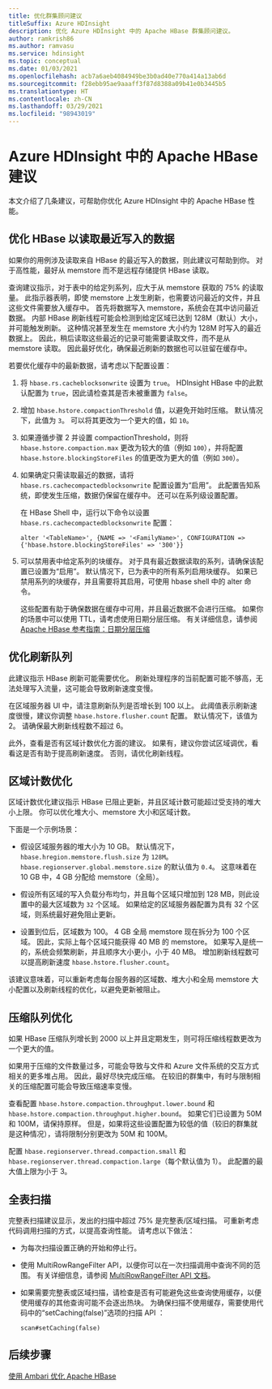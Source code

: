```yaml
---
title: 优化群集顾问建议
titleSuffix: Azure HDInsight
description: 优化 Azure HDInsight 中的 Apache HBase 群集顾问建议。
author: ramkrish86
ms.author: ramvasu
ms.service: hdinsight
ms.topic: conceptual
ms.date: 01/03/2021
ms.openlocfilehash: acb7a6aeb4084949be3b0ad40e770a414a13ab6d
ms.sourcegitcommit: f28ebb95ae9aaaff3f87d8388a09b41e0b3445b5
ms.translationtype: HT
ms.contentlocale: zh-CN
ms.lasthandoff: 03/29/2021
ms.locfileid: "98943019"
---
```

# <a name="apache-hbase-advisories-in-azure-hdinsight"></a>Azure HDInsight 中的 Apache HBase 建议

本文介绍了几条建议，可帮助你优化 Azure HDInsight 中的 Apache HBase 性能。 

## <a name="optimize-hbase-to-read-most-recently-written-data"></a>优化 HBase 以读取最近写入的数据

如果你的用例涉及读取来自 HBase 的最近写入的数据，则此建议可帮助到你。 对于高性能，最好从 memstore 而不是远程存储提供 HBase 读取。

查询建议指示，对于表中的给定列系列，应大于从 memstore 获取的 75% 的读取量。 此指示器表明，即使 memstore 上发生刷新，也需要访问最近的文件，并且这些文件需要放入缓存中。 首先将数据写入 memstore，系统会在其中访问最近数据。 内部 HBase 刷新线程可能会检测到给定区域已达到 128M（默认）大小，并可能触发刷新。 这种情况甚至发生在 memstore 大小约为 128M 时写入的最近数据上。 因此，稍后读取这些最近的记录可能需要读取文件，而不是从 memstore 读取。 因此最好优化，确保最近刷新的数据也可以驻留在缓存中。

若要优化缓存中的最新数据，请考虑以下配置设置：

1. 将 `hbase.rs.cacheblocksonwrite` 设置为 `true`。 HDInsight HBase 中的此默认配置为 `true`，因此请检查其是否未被重置为 `false`。

2. 增加 `hbase.hstore.compactionThreshold` 值，以避免开始时压缩。 默认情况下，此值为 `3`。 可以将其更改为一个更大的值，如 `10`。

3. 如果遵循步骤 2 并设置 compactionThreshold，则将 `hbase.hstore.compaction.max` 更改为较大的值（例如 `100`），并将配置 `hbase.hstore.blockingStoreFiles` 的值更改为更大的值（例如 `300`）。

4. 如果确定只需读取最近的数据，请将 `hbase.rs.cachecompactedblocksonwrite` 配置设置为“启用”。 此配置告知系统，即使发生压缩，数据仍保留在缓存中。 还可以在系列级设置配置。 

   在 HBase Shell 中，运行以下命令以设置 `hbase.rs.cachecompactedblocksonwrite` 配置：
   
   ```
   alter '<TableName>', {NAME => '<FamilyName>', CONFIGURATION => {'hbase.hstore.blockingStoreFiles' => '300'}}
   ```

5. 可以禁用表中给定系列的块缓存。 对于具有最近数据读取的系列，请确保该配置已设置为“启用”。 默认情况下，已为表中的所有系列启用块缓存。 如果已禁用系列的块缓存，并且需要将其启用，可使用 hbase shell 中的 alter 命令。

   这些配置有助于确保数据在缓存中可用，并且最近数据不会进行压缩。 如果你的场景中可以使用 TTL，请考虑使用日期分层压缩。 有关详细信息，请参阅 [Apache HBase 参考指南：日期分层压缩](https://hbase.apache.org/book.html#ops.date.tiered)  

## <a name="optimize-the-flush-queue"></a>优化刷新队列

此建议指示 HBase 刷新可能需要优化。 刷新处理程序的当前配置可能不够高，无法处理写入流量，这可能会导致刷新速度变慢。

在区域服务器 UI 中，请注意刷新队列是否增长到 100 以上。 此阈值表示刷新速度很慢，建议你调整 `hbase.hstore.flusher.count` 配置。 默认情况下，该值为 2。 请确保最大刷新线程数不超过 6。

此外，查看是否有区域计数优化方面的建议。 如果有，建议你尝试区域调优，看看这是否有助于提高刷新速度。 否则，请优化刷新线程。

## <a name="region-count-tuning"></a>区域计数优化

区域计数优化建议指示 HBase 已阻止更新，并且区域计数可能超过受支持的堆大小上限。 你可以优化堆大小、memstore 大小和区域计数。

下面是一个示例场景：

- 假设区域服务器的堆大小为 10 GB。 默认情况下，`hbase.hregion.memstore.flush.size` 为 `128M`。 `hbase.regionserver.global.memstore.size` 的默认值为 `0.4`。 这意味着在 10 GB 中，4 GB 分配给 memstore（全局）。

- 假设所有区域的写入负载分布均匀，并且每个区域只增加到 128 MB，则此设置中的最大区域数为 `32` 个区域。 如果给定的区域服务器配置为具有 32 个区域，则系统最好避免阻止更新。

- 设置到位后，区域数为 100。 4 GB 全局 memstore 现在拆分为 100 个区域。 因此，实际上每个区域只能获得 40 MB 的 memstore。 如果写入是统一的，系统会频繁刷新，并且顺序大小更小，小于 40 MB。 增加刷新线程数可以提高刷新速度 `hbase.hstore.flusher.count`。

该建议意味着，可以重新考虑每台服务器的区域数、堆大小和全局 memstore 大小配置以及刷新线程的优化，以避免更新被阻止。

## <a name="compaction-queue-tuning"></a>压缩队列优化

如果 HBase 压缩队列增长到 2000 以上并且定期发生，则可将压缩线程数更改为一个更大的值。

如果用于压缩的文件数量过多，可能会导致与文件和 Azure 文件系统的交互方式相关的更多堆占用。 因此，最好尽快完成压缩。 在较旧的群集中，有时与限制相关的压缩配置可能会导致压缩速率变慢。

查看配置 `hbase.hstore.compaction.throughput.lower.bound` 和 `hbase.hstore.compaction.throughput.higher.bound`。 如果它们已设置为 50M 和 100M，请保持原样。 但是，如果将这些设置配置为较低的值（较旧的群集就是这种情况），请将限制分别更改为 50M 和 100M。

配置 `hbase.regionserver.thread.compaction.small` 和 `hbase.regionserver.thread.compaction.large`（每个默认值为 1）。
此配置的最大值上限为小于 3。

## <a name="full-table-scan"></a>全表扫描

完整表扫描建议显示，发出的扫描中超过 75% 是完整表/区域扫描。 可重新考虑代码调用扫描的方式，以提高查询性能。 请考虑以下做法：

* 为每次扫描设置正确的开始和停止行。

* 使用 MultiRowRangeFilter API，以便你可以在一次扫描调用中查询不同的范围。 有关详细信息，请参阅 [MultiRowRangeFilter API 文档](https://hbase.apache.org/2.1/apidocs/org/apache/hadoop/hbase/filter/MultiRowRangeFilter.html)。

* 如果需要完整表或区域扫描，请检查是否有可能避免这些查询使用缓存，以便使用缓存的其他查询可能不会逐出热块。 为确保扫描不使用缓存，需要使用代码中的“setCaching(false)”选项的扫描 API ： 

   ```
   scan#setCaching(false)
   ```
   
## <a name="next-steps"></a>后续步骤

[使用 Ambari 优化 Apache HBase](../optimize-hbase-ambari.md)

